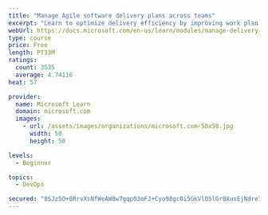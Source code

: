 ```yaml
---
title: "Manage Agile software delivery plans across teams"
excerpt: "Learn to optimize delivery efficiency by improving work plan visibility across teams."
webUrl: https://docs.microsoft.com/en-us/learn/modules/manage-delivery-plans/
type: course
price: Free
length: PT33M
ratings:
  count: 3535
  average: 4.74116
heat: 57

provider:
  name: Microsoft Learn
  domain: microsoft.com
  images:
    - url: /assets/images/organizations/microsoft.com-50x50.jpg
      width: 50
      height: 50

levels:
  - Beginner

topics:
  - DevOps

secured: "8SJz5O+0RrvXsNfWeAW8w7gqpO3oFJ+Cyo98gcOi5GkVlO5lGr8XusEjNdre7qsWTErjRtl8WchQE0hWT8PCKjIXOHKK84cAoAjf8mpEdzhnBE9t74adtdMGmFb7Y/qt5eA2qGypMH+wZzzgQpRZAHsFvOtfyp7QpRGl8pwU9x3/YBaZcgOOKDi9WbWr/WplQwG248XN74JPPzjvAPwo3dSPnG8BcOtUB4kqfCSm3lwUGo7bSkDR0dUzE9A+2Uh12Qg0DYaBqaw94lbR8xZSzIzmA7P10jI5efWwa2naYO6Lwynb6ZKkUUxFdvgKFnpWdbDteobdIQVcly1YutxuvO4dF2psvGinyFqZwX09DdMS+iM9slv38RvP5i1pX5PMst3AgOg9z/z/XdnR95ghDtIiIIQKoo0+ZSLQQ0ClM90=;w80y+OMhNI7WlDfIIiUAMg=="
---
```


